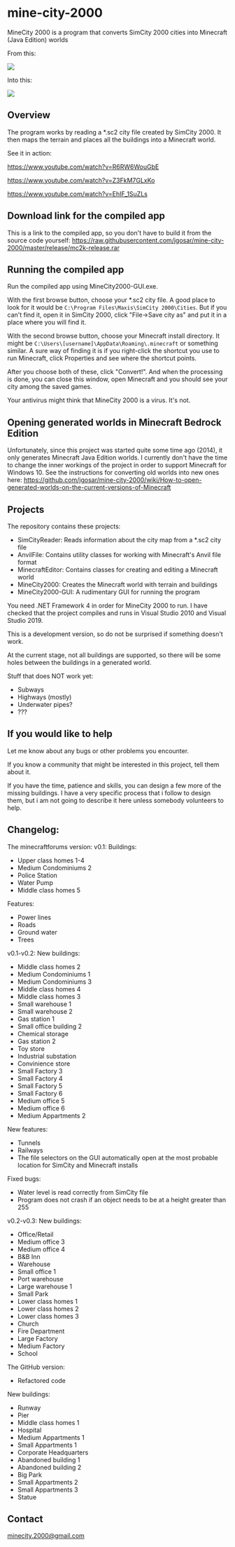 # mine-city-2000
MineCity 2000 is a program that converts SimCity 2000 cities into Minecraft (Java Edition) worlds

From this:

![](https://raw.githubusercontent.com/jgosar/mine-city-2000/master/screens/mc2k-a.PNG)

Into this:

![](https://raw.githubusercontent.com/jgosar/mine-city-2000/master/screens/mc2k-b.PNG)

## Overview

The program works by reading a *.sc2 city file created by SimCity 2000. It then maps the terrain and places all the buildings into a Minecraft world.

See it in action:

https://www.youtube.com/watch?v=R6RW6WouGbE

https://www.youtube.com/watch?v=Z3FkM7GLxKo

https://www.youtube.com/watch?v=EhIF_1SuZLs

## Download link for the compiled app

This is a link to the compiled app, so you don't have to build it from the source code yourself:
https://raw.githubusercontent.com/jgosar/mine-city-2000/master/release/mc2k-release.rar

## Running the compiled app

Run the compiled app using MineCity2000-GUI.exe.

With the first browse button, choose your *.sc2 city file. A good place to look for it would be `C:\Program Files\Maxis\SimCity 2000\Cities`. But if you can't find it, open it in SimCity 2000, click "File->Save city as" and put it in a place where you will find it.

With the second browse button, choose your Minecraft install directory. It might be `C:\Users\[username]\AppData\Roaming\.minecraft` or something similar. A sure way of finding it is if you right-click the shortcut you use to run Minecraft, click Properties and see where the shortcut points.

After you choose both of these, click "Convert!". And when the processing is done, you can close this window, open Minecraft and you should see your city among the saved games.

Your antivirus might think that MineCity 2000 is a virus. It's not.


## Opening generated worlds in Minecraft Bedrock Edition

Unfortunately, since this project was started quite some time ago (2014), it only generates Minecraft Java Edition worlds.
I currently don't have the time to change the inner workings of the project in order to support Minecraft for Windows 10.
See the instructions for converting old worlds into new ones here: https://github.com/jgosar/mine-city-2000/wiki/How-to-open-generated-worlds-on-the-current-versions-of-Minecraft


## Projects

The repository contains these projects:
- SimCityReader: Reads information about the city map from a *.sc2 city file
- AnvilFile: Contains utility classes for working with Minecraft's Anvil file format
- MinecraftEditor: Contains classes for creating and editing a Minecraft world
- MineCity2000: Creates the Minecraft world with terrain and buildings
- MineCity2000-GUI: A rudimentary GUI for running the program

You need .NET Framework 4 in order for MineCity 2000 to run. I have checked that the project compiles and runs in Visual Studio 2010 and Visual Studio 2019.

This is a development version, so do not be surprised if something doesn't work.

At the current stage, not all buildings are supported, so there will be some holes between the buildings in a generated world.

Stuff that does NOT work yet:
- Subways
- Highways (mostly)
- Underwater pipes?
- ???

## If you would like to help

Let me know about any bugs or other problems you encounter.

If you know a community that might be interested in this project, tell them about it.

If you have the time, patience and skills, you can design a few more of the missing buildings. I have a very specific process that i follow to design them, but i am not going to describe it here unless somebody volunteers to help. 

## Changelog:

The minecraftforums version:
v0.1:
Buildings:
- Upper class homes 1-4
- Medium Condominiums 2
- Police Station
- Water Pump
- Middle class homes 5

Features:
- Power lines
- Roads
- Ground water
- Trees


v0.1-v0.2:
New buildings:
- Middle class homes 2
- Medium Condominiums 1
- Medium Condominiums 3
- Middle class homes 4
- Middle class homes 3
- Small warehouse 1
- Small warehouse 2
- Gas station 1
- Small office building 2
- Chemical storage
- Gas station 2
- Toy store
- Industrial substation
- Convinience store
- Small Factory 3
- Small Factory 4
- Small Factory 5
- Small Factory 6
- Medium office 5
- Medium office 6
- Medium Appartments 2

New features:
- Tunnels
- Railways
- The file selectors on the GUI automatically open at the most probable location for SimCity and Minecraft installs

Fixed bugs:
- Water level is read correctly from SimCity file
- Program does not crash if an object needs to be at a height greater than 255


v0.2-v0.3:
New buildings:
- Office/Retail
- Medium office 3
- Medium office 4
- B&B Inn
- Warehouse
- Small office 1
- Port warehouse
- Large warehouse 1
- Small Park
- Lower class homes 1
- Lower class homes 2
- Lower class homes 3
- Church
- Fire Department
- Large Factory
- Medium Factory
- School


The GitHub version:
- Refactored code

New buildings:
- Runway
- Pier
- Middle class homes 1
- Hospital
- Medium Appartments 1
- Small Appartments 1
- Corporate Headquarters
- Abandoned building 1
- Abandoned building 2
- Big Park
- Small Appartments 2
- Small Appartments 3
- Statue

## Contact

<minecity.2000@gmail.com>
